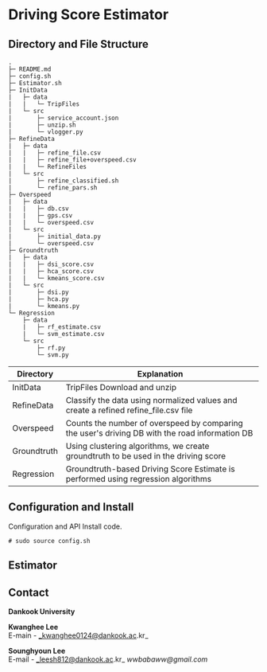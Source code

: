 # Driving Score Estimator

## Directory and File Structure

```
.
├─ README.md
├─ config.sh
├─ Estimator.sh
├─ InitData
|   ├─ data
|   |   └─ TripFiles
|   └─ src
|       ├─ service_account.json
|       ├─ unzip.sh
|       └─ vlogger.py
├─ RefineData
|   ├─ data
|   |   ├─ refine_file.csv
|   |   ├─ refine_file+overspeed.csv
|   |   └─ RefineFiles
|   └─ src
|       ├─ refine_classified.sh
|       └─ refine_pars.sh
├─ Overspeed
|   ├─ data
|   |   ├─ db.csv
|   |   ├─ gps.csv
|   |   └─ overspeed.csv
|   └─ src
|       ├─ initial_data.py
|       └─ overspeed.csv
├─ Groundtruth
|   ├─ data
|   |   ├─ dsi_score.csv
|   |   ├─ hca_score.csv
|   |   └─ kmeans_score.csv
|   └─ src
|       ├─ dsi.py
|       ├─ hca.py
|       └─ kmeans.py
└─ Regression
    ├─ data
    |   ├─ rf_estimate.csv
    |	└─ svm_estimate.csv
    └─ src
		├─ rf.py
    	└─ svm.py
```
|Directory|Explanation|
|---------|-----------|
|InitData| TripFiles Download and unzip |
|RefineData| Classify the data using normalized values and create a refined refine_file.csv file |
|Overspeed| Counts the number of overspeed by comparing the user's driving DB with the road information DB |
|Groundtruth| Using clustering algorithms, we create groundtruth to be used in the driving score |
|Regression| Groundtruth-based Driving Score Estimate is performed using regression algorithms |

## Configuration and Install

Configuration and API Install code.

	# sudo source config.sh


## Estimator


## Contact
**Dankook University**

**Kwanghee Lee**  
E-main - _kwanghee0124@dankook.ac.kr_

**Sounghyoun Lee**  
E-mail - _leesh812@dankook.ac.kr_ _wwbabaww@gmail.com_

